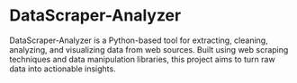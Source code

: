 # DataScraper-Analyzer

DataScraper-Analyzer is a Python-based tool for extracting, cleaning, analyzing, and visualizing data from web sources. Built using web scraping techniques and data manipulation libraries, this project aims to turn raw data into actionable insights.

